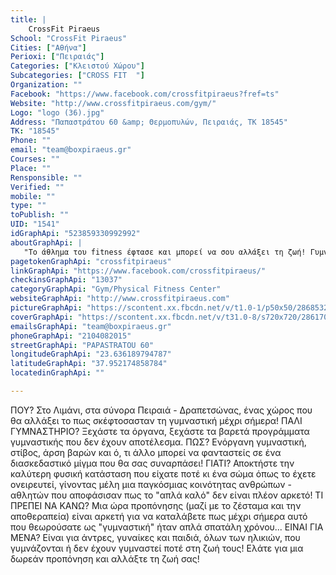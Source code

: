 ```yaml
---
title: |
    CrossFit Piraeus
School: "CrossFit Piraeus"
Cities: ["Αθήνα"]
Perioxi: ["Πειραιάς"]
Categories: ["Κλειστού Χώρου"]
Subcategories: ["CROSS FIT  "]
Organization: ""
Facebook: "https://www.facebook.com/crossfitpiraeus?fref=ts"
Website: "http://www.crossfitpiraeus.com/gym/"
Logo: "logo (36).jpg"
Address: "Παπαστράτου 60 &amp; Θερμοπυλών, Πειραιάς, ΤΚ 18545"
TK: "18545"
Phone: ""
email: "team@boxpiraeus.gr"
Courses: ""
Place: ""
Rensponsible: ""
Verified: ""
mobile: ""
type: ""
toPublish: ""
UID: "1541"
idGraphApi: "523859330992992"
aboutGraphApi: | 
   "Το άθλημα του fitness έφτασε και μπορεί να σου αλλάξει τη ζωή! Γυμναστική, ψυχαγωγία, αθλητισμός ΓΙΑ ΟΛΗ ΤΗΝ ΟΙΚΟΓΕΝΕΙΑ!"
pagetokenGraphApi: "crossfitpiraeus"
linkGraphApi: "https://www.facebook.com/crossfitpiraeus/"
checkinsGraphApi: "13037"
categoryGraphApi: "Gym/Physical Fitness Center"
websiteGraphApi: "http://www.crossfitpiraeus.com"
pictureGraphApi: "https://scontent.xx.fbcdn.net/v/t1.0-1/p50x50/28685321_1678995448812702_5177866036374749887_n.jpg?oh=67a3b4fa95fd13bc9333842d3873ffe2&amp;oe=5B09E342"
coverGraphApi: "https://scontent.xx.fbcdn.net/v/t31.0-8/s720x720/28617034_1678995875479326_2147372921690007486_o.jpg?oh=de502259c3a80d1eaaa2957cf3ab7060&amp;oe=5B464785"
emailsGraphApi: "team@boxpiraeus.gr"
phoneGraphApi: "2104082015"
streetGraphApi: "PAPASTRATOU 60"
longitudeGraphApi: "23.636189794787"
latitudeGraphApi: "37.952174858784"
locatedinGraphApi: ""

---
```


ΠΟΥ? Στο Λιμάνι, στα σύνορα Πειραιά - Δραπετσώνας, ένας χώρος που θα αλλάξει το πως σκέφτοσασταν τη γυμναστική μέχρι σήμερα! ΠΑΛΙ ΓΥΜΝΑΣΤΗΡΙΟ? Ξεχάστε τα όργανα, ξεχάστε τα βαρετά προγράμματα γυμναστικής που δεν έχουν αποτέλεσμα. ΠΩΣ? Ενόργανη γυμναστική, στίβος, άρση βαρών και ό, τι άλλο μπορεί να φανταστείς σε ένα διασκεδαστικό μίγμα που θα σας συναρπάσει! ΓΙΑΤΙ? Αποκτήστε την καλύτερη φυσική κατάσταση που είχατε ποτέ κι ένα σώμα όπως το έχετε ονειρευτεί, γίνοντας μέλη μια παγκόσμιας κοινότητας ανθρώπων - αθλητών που αποφάσισαν πως το &quot;απλά καλό&quot; δεν είναι πλέον αρκετό! ΤΙ ΠΡΕΠΕΙ ΝΑ ΚΑΝΩ? Μια ώρα προπόνησης (μαζί με το ζέσταμα και την αποθεραπεία) είναι αρκετή για να καταλάβετε πως μέχρι σήμερα αυτό που θεωρούσατε ως &quot;γυμναστική&quot; ήταν απλά σπατάλη χρόνου... ΕΙΝΑΙ ΓΙΑ ΜΕΝΑ? Είναι για άντρες, γυναίκες και παιδιά, όλων των ηλικιών, που γυμνάζονται ή δεν έχουν γυμναστεί ποτέ στη ζωή τους! Ελάτε για μια δωρεάν προπόνηση και αλλάξτε τη ζωή σας!

